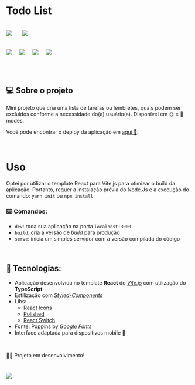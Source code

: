 # Todo List
<br/>

<div>
<img src="https://img.shields.io/github/license/ManuCoutinho/manucoutinho.github.io.svg"style="margin-right: 24px"/>
<img src="https://img.shields.io/website-up-down-green-red/http/monip.org.svg"/>
</div>

<br/>
<div style="margin: 16px 0px"> 
<img src="https://img.shields.io/badge/React-20232A?style=for-the-badge&logo=react&logoColor=61DAFB" style="margin-right: 16px"/>
<img src="https://img.shields.io/badge/TypeScript-007ACC?style=for-the-badge&logo=typescript&logoColor=white" style="margin-right: 16px">
<img src="https://img.shields.io/badge/Vite-B73BFE?style=for-the-badge&logo=vite&logoColor=FFD62E" style="margin-right: 16px">
<img src="https://img.shields.io/badge/styled--components-DB7093?style=for-the-badge&logo=styled-components&logoColor=white" /> 
</div>
<br/>
<br/>

## 💻 Sobre o projeto

Mini projeto que cria uma lista de tarefas ou lembretes, quais podem ser excluídos conforme a necessidade do(a) usuário(a). Disponível em 🌞 e 🌙 modes.

Você pode encontrar o deploy da aplicação em [aqui 🔗](https://sharp-cray-1a5038.netlify.app/).

<br/>

# Uso
Optei por utilizar o template React para Vite.js para otimizar o build da aplicação. Portanto, requer a instalação prévia do Node.Js e a execução do comando:
`yarn init` ou `npm install`

### ⌨️ Comandos:

* `dev`: roda sua aplicação na porta `localhost:3000`
* `build`: cria a versão de _build_ para produção
* `serve`: inicia um simples servidor com a versão compilada do código

<br/>

## 🔨 Tecnologias:

* Aplicação desenvolvida no template __React__ do [_Vite.js_](https://vitejs.dev/) com utilização do __TypeScript__
* Estilização com [_Styled-Components_](https://styled-components.com/)
* Libs:
   * [React Icons](https://react-icons.github.io/react-icons/)
   * [Polished](https://polished.js.org/) 
   * [React Switch](https://react-switch.netlify.app/)  
* Fonte: Poppins by [_Google Fonts_](https://fonts.google.com/)
* Interface adaptada para dispositivos mobile 📱

<br/>

💃🏽 Projeto em desenvolvimento!
#

<img src="http://ForTheBadge.com/images/badges/built-with-love.svg"/>

